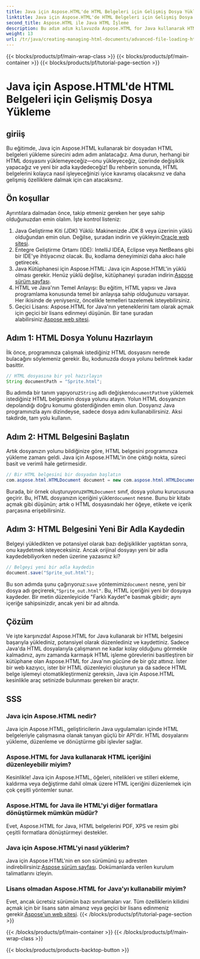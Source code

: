 ```yaml
---
title: Java için Aspose.HTML'de HTML Belgeleri için Gelişmiş Dosya Yükleme
linktitle: Java için Aspose.HTML'de HTML Belgeleri için Gelişmiş Dosya Yükleme
second_title: Aspose.HTML ile Java HTML İşleme
description: Bu adım adım kılavuzda Aspose.HTML for Java kullanarak HTML belgelerini nasıl yükleyeceğinizi, işleyeceğinizi ve kaydedeceğinizi öğrenin. Java projelerinizde gelişmiş HTML işlemenin kilidini açın.
weight: 13
url: /tr/java/creating-managing-html-documents/advanced-file-loading-html-documents/
---
```


{{< blocks/products/pf/main-wrap-class >}}
{{< blocks/products/pf/main-container >}}
{{< blocks/products/pf/tutorial-page-section >}}

# Java için Aspose.HTML'de HTML Belgeleri için Gelişmiş Dosya Yükleme

## giriiş
Bu eğitimde, Java için Aspose.HTML kullanarak bir dosyadan HTML belgeleri yükleme sürecini adım adım anlatacağız. Ama durun, herhangi bir HTML dosyasını yüklemeyeceğiz—onu yükleyeceğiz, üzerinde değişiklik yapacağız ve yeni bir adla kaydedeceğiz! Bu rehberin sonunda, HTML belgelerini kolayca nasıl işleyeceğinizi iyice kavramış olacaksınız ve daha gelişmiş özelliklere dalmak için can atacaksınız.
## Ön koşullar
Ayrıntılara dalmadan önce, takip etmeniz gereken her şeye sahip olduğunuzdan emin olalım. İşte kontrol listeniz:
1.  Java Geliştirme Kiti (JDK) Yüklü: Makinenizde JDK 8 veya üzerinin yüklü olduğundan emin olun. Değilse, şuradan indirin ve yükleyin:[Oracle web sitesi](https://www.oracle.com/java/technologies/javase-downloads.html).
2. Entegre Geliştirme Ortamı (IDE): IntelliJ IDEA, Eclipse veya NetBeans gibi bir IDE'ye ihtiyacınız olacak. Bu, kodlama deneyiminizi daha akıcı hale getirecek.
3.  Java Kütüphanesi için Aspose.HTML: Java için Aspose.HTML'in yüklü olması gerekir. Henüz yüklü değilse, kütüphaneyi şuradan indirin:[Aspose sürüm sayfası](https://releases.aspose.com/html/java/).
4. HTML ve Java'nın Temel Anlayışı: Bu eğitim, HTML yapısı ve Java programlama konusunda temel bir anlayışa sahip olduğunuzu varsayar. Her ikisinde de yeniyseniz, öncelikle temelleri tazelemek isteyebilirsiniz.
5.  Geçici Lisans: Aspose.HTML for Java'nın yeteneklerini tam olarak açmak için geçici bir lisans edinmeyi düşünün. Bir tane şuradan alabilirsiniz:[Aspose web sitesi](https://purchase.aspose.com/temporary-license/).

## Adım 1: HTML Dosya Yolunu Hazırlayın
İlk önce, programınıza çalışmak istediğiniz HTML dosyasını nerede bulacağını söylemeniz gerekir. Bu, kodunuzda dosya yolunu belirtmek kadar basittir.
```java
// HTML dosyasına bir yol hazırlayın
String documentPath = "Sprite.html";
```
 Bu adımda bir tanım yapıyoruz`String` adlı değişken`documentPath`ve yüklemek istediğiniz HTML belgesinin dosya yolunu atayın. Yolun HTML dosyanızın depolandığı doğru konumu gösterdiğinden emin olun. Dosyanız Java programınızla aynı dizindeyse, sadece dosya adını kullanabilirsiniz. Aksi takdirde, tam yolu kullanın.
## Adım 2: HTML Belgesini Başlatın
Artık dosyanızın yolunu bildiğinize göre, HTML belgesini programınıza yükleme zamanı geldi. Java için Aspose.HTML'in öne çıktığı nokta, süreci basit ve verimli hale getirmesidir.
```java
// Bir HTML belgesini bir dosyadan başlatın
com.aspose.html.HTMLDocument document = new com.aspose.html.HTMLDocument(documentPath);
```
 Burada, bir örnek oluşturuyoruz`HTMLDocument` sınıf, dosya yolunu kurucusuna geçirir. Bu, HTML dosyanızın içeriğini yükler`document` nesne. Bunu bir kitabı açmak gibi düşünün; artık o HTML dosyasındaki her öğeye, etikete ve içerik parçasına erişebilirsiniz.
## Adım 3: HTML Belgesini Yeni Bir Adla Kaydedin
Belgeyi yükledikten ve potansiyel olarak bazı değişiklikler yaptıktan sonra, onu kaydetmek isteyeceksiniz. Ancak orijinal dosyayı yeni bir adla kaydedebiliyorken neden üzerine yazasınız ki?
```java
// Belgeyi yeni bir adla kaydedin
document.save("Sprite_out.html");
```
 Bu son adımda şunu çağırıyoruz:`save` yöntemimiz`document` nesne, yeni bir dosya adı geçirerek,`"Sprite_out.html"`. Bu, HTML içeriğini yeni bir dosyaya kaydeder. Bir metin düzenleyicide "Farklı Kaydet"e basmak gibidir; aynı içeriğe sahipsinizdir, ancak yeni bir ad altında.
## Çözüm
Ve işte karşınızda! Aspose.HTML for Java kullanarak bir HTML belgesini başarıyla yüklediniz, potansiyel olarak düzenlediniz ve kaydettiniz. Sadece Java'da HTML dosyalarıyla çalışmanın ne kadar kolay olduğunu görmekle kalmadınız, aynı zamanda karmaşık HTML işleme görevlerini basitleştiren bir kütüphane olan Aspose.HTML for Java'nın gücüne de bir göz attınız.
İster bir web kazıyıcı, ister bir HTML düzenleyici oluşturun ya da sadece HTML belge işlemeyi otomatikleştirmeniz gereksin, Java için Aspose.HTML kesinlikle araç setinizde bulunması gereken bir araçtır.
## SSS
### Java için Aspose.HTML nedir?
Java için Aspose.HTML, geliştiricilerin Java uygulamaları içinde HTML belgeleriyle çalışmasına olanak tanıyan güçlü bir API'dir. HTML dosyalarını yükleme, düzenleme ve dönüştürme gibi işlevler sağlar.
### Aspose.HTML for Java kullanarak HTML içeriğini düzenleyebilir miyim?
Kesinlikle! Java için Aspose.HTML, öğeleri, nitelikleri ve stilleri ekleme, kaldırma veya değiştirme dahil olmak üzere HTML içeriğini düzenlemek için çok çeşitli yöntemler sunar.
### Aspose.HTML for Java ile HTML'yi diğer formatlara dönüştürmek mümkün müdür?
Evet, Aspose.HTML for Java, HTML belgelerini PDF, XPS ve resim gibi çeşitli formatlara dönüştürmeyi destekler.
### Java için Aspose.HTML'yi nasıl yüklerim?
 Java için Aspose.HTML'nin en son sürümünü şu adresten indirebilirsiniz:[Aspose sürüm sayfası](https://releases.aspose.com/html/java/). Dokümanlarda verilen kurulum talimatlarını izleyin.
### Lisans olmadan Aspose.HTML for Java'yı kullanabilir miyim?
 Evet, ancak ücretsiz sürümün bazı sınırlamaları var. Tüm özelliklerin kilidini açmak için bir lisans satın almanız veya geçici bir lisans edinmeniz gerekir.[Aspose'un web sitesi](https://purchase.aspose.com/temporary-license/).
{{< /blocks/products/pf/tutorial-page-section >}}

{{< /blocks/products/pf/main-container >}}
{{< /blocks/products/pf/main-wrap-class >}}

{{< blocks/products/products-backtop-button >}}
